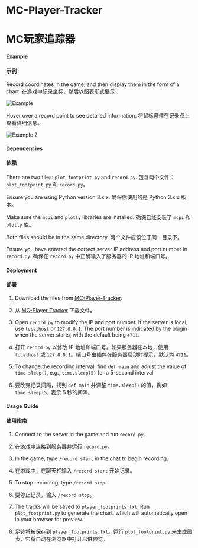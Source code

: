 # MC-Player-Tracker
# MC玩家追踪器

#### Example
#### 示例
Record coordinates in the game, and then display them in the form of a chart:
在游戏中记录坐标，然后以图表形式展示：

![Example](/assets/img/2025/01-04/a.png)


Hover over a record point to see detailed information.
将鼠标悬停在记录点上查看详细信息。

![Example 2](/assets/img/2025/01-04/b.png)


#### Dependencies
#### 依赖
There are two files: `plot_footprint.py` and `record.py`.
包含两个文件：`plot_footprint.py` 和 `record.py`。

Ensure you are using Python version 3.x.x.
确保你使用的是 Python 3.x.x 版本。

Make sure the `mcpi` and `plotly` libraries are installed.
确保已经安装了 `mcpi` 和 `plotly` 库。

Both files should be in the same directory.
两个文件应该位于同一目录下。

Ensure you have entered the correct server IP address and port number in `record.py`.
确保在 `record.py` 中正确输入了服务器的 IP 地址和端口号。

#### Deployment
#### 部署
1. Download the files from [MC-Player-Tracker](https://github.com/BG4JTS/BG4JTS-MC-Player-Tracker).
1. 从 [MC-Player-Tracker](https://github.com/BG4JTS/BG4JTS-MC-Player-Tracker) 下载文件。

2. Open `record.py` to modify the IP and port number. If the server is local, use `localhost` or `127.0.0.1`. The port number is indicated by the plugin when the server starts, with the default being `4711`.
2. 打开 `record.py` 以修改 IP 地址和端口号。如果服务器在本地，使用 `localhost` 或 `127.0.0.1`。端口号由插件在服务器启动时提示，默认为 `4711`。

3. To change the recording interval, find `def main` and adjust the value of `time.sleep()`, e.g., `time.sleep(5)` for a 5-second interval.
3. 要改变记录间隔，找到 `def main` 并调整 `time.sleep()` 的值，例如 `time.sleep(5)` 表示 5 秒的间隔。

#### Usage Guide
#### 使用指南
1. Connect to the server in the game and run `record.py`.
1. 在游戏中连接到服务器并运行 `record.py`。

2. In the game, type `/record start` in the chat to begin recording.
2. 在游戏中，在聊天栏输入 `/record start` 开始记录。

3. To stop recording, type `/record stop`.
3. 要停止记录，输入 `/record stop`。

4. The tracks will be saved to `player_footprints.txt`. Run `plot_footprint.py` to generate the chart, which will automatically open in your browser for preview.
4. 足迹将被保存到 `player_footprints.txt`。运行 `plot_footprint.py` 来生成图表，它将自动在浏览器中打开以供预览。